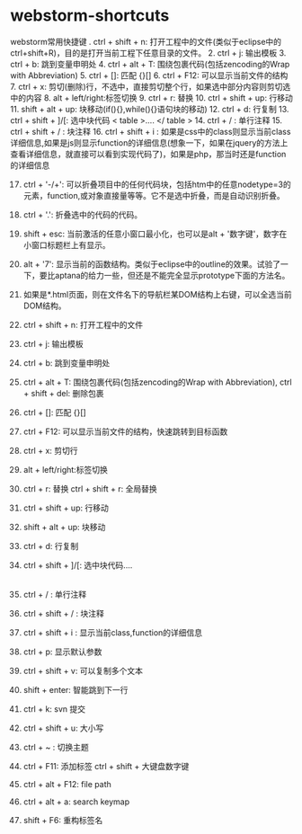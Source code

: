 # webstorm-shortcuts
webstorm常用快捷键
. ctrl + shift + n: 打开工程中的文件(类似于eclipse中的ctrl+shift+R)，目的是打开当前工程下任意目录的文件。 
2. ctrl + j: 输出模板 
3. ctrl + b: 跳到变量申明处 
4. ctrl + alt + T: 围绕包裹代码(包括zencoding的Wrap with Abbreviation) 
5. ctrl + []: 匹配 {}[] 
6. ctrl + F12: 可以显示当前文件的结构  
7. ctrl + x: 剪切(删除)行，不选中，直接剪切整个行，如果选中部分内容则剪切选中的内容 
8. alt + left/right:标签切换 
9. ctrl + r: 替换 
10. ctrl + shift + up: 行移动 
11. shift + alt + up: 块移动(if(){},while(){}语句块的移动) 
12. ctrl + d: 行复制 
13. ctrl + shift + ]/[: 选中块代码 < table >.... </ table > 
14. ctrl + / : 单行注释 
15. ctrl + shift + / : 块注释 
16. ctrl + shift + i : 如果是css中的class则显示当前class详细信息,如果是js则显示function的详细信息(想象一下，如果在jquery的方法上查看详细信息，就直接可以看到实现代码了)，如果是php，那当时还是function的详细信息
 

17. ctrl + '-/+': 可以折叠项目中的任何代码块，包括htm中的任意nodetype=3的元素，function,或对象直接量等等。它不是选中折叠，而是自动识别折叠。
18. ctrl + '.': 折叠选中的代码的代码。
19. shift + esc: 当前激活的任意小窗口最小化，也可以是alt + '数字键'，数字在小窗口标题栏上有显示。
20. alt + '7': 显示当前的函数结构。类似于eclipse中的outline的效果。试验了一下，要比aptana的给力一些，但还是不能完全显示prototype下面的方法名。
21. 如果是*.html页面，则在文件名下的导航栏某DOM结构上右键，可以全选当前DOM结构。




1. ctrl + shift + n: 打开工程中的文件 
2. ctrl + j: 输出模板 
3. ctrl + b: 跳到变量申明处 
4. ctrl + alt + T: 围绕包裹代码(包括zencoding的Wrap  with Abbreviation), ctrl + shift + del: 删除包裹 
5. ctrl + []: 匹配 {}[] 
6. ctrl + F12: 可以显示当前文件的结构，快速跳转到目标函数  
7. ctrl + x: 剪切行 
8. alt + left/right:标签切换 
9. ctrl + r: 替换 ctrl + shift + r: 全局替换 
10. ctrl + shift + up: 行移动 
11. shift + alt + up: 块移动 
12. ctrl + d: 行复制 
13. ctrl + shift + ]/[: 选中块代码<table>....</table> 
14. ctrl + / : 单行注释 
15. ctrl + shift + / : 块注释 
16. ctrl + shift + i : 显示当前class,function的详细信息  
17. ctrl + p: 显示默认参数 
18. ctrl + shift + v: 可以复制多个文本 
19. shift + enter: 智能跳到下一行 
20. ctrl + k: svn 提交 
21. ctrl + shift + u: 大小写 
22. ctrl + ~ : 切换主题 
23. ctrl + F11: 添加标签 ctrl + shift + 大键盘数字键 
24. ctrl + alt + F12: file path 
25. ctrl + alt + a: search keymap  
26. shift + F6: 重构标签名
